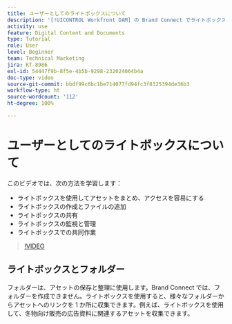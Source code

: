```yaml
---
title: ユーザーとしてのライトボックスについて
description: '[!UICONTROL Workfront DAM] の Brand Connect でライトボックスを作成、使用、管理、共有、共同作業する方法について説明します。'
activity: use
feature: Digital Content and Documents
type: Tutorial
role: User
level: Beginner
team: Technical Marketing
jira: KT-8986
exl-id: 54447f9b-8f5e-4b5b-9298-232024064b4a
doc-type: video
source-git-commit: bbdf99c6bc1be714077fd94fc3f8325394de36b3
workflow-type: ht
source-wordcount: '112'
ht-degree: 100%

---
```


# ユーザーとしてのライトボックスについて

このビデオでは、次の方法を学習します：

* ライトボックスを使用してアセットをまとめ、アクセスを容易にする
* ライトボックスの作成とファイルの追加
* ライトボックスの共有
* ライトボックスの監視と管理
* ライトボックスでの共同作業

>[!VIDEO](https://video.tv.adobe.com/v/335248/?quality=12&learn=on&enablevpops=1)

## ライトボックスとフォルダー

フォルダーは、アセットの保存と整理に使用します。Brand Connect では、フォルダーを作成できません。ライトボックスを使用すると、様々なフォルダーからアセットへのリンクを 1 か所に収集できます。例えば、ライトボックスを使用して、冬物向け販売の広告資料に関連するアセットを収集できます。

